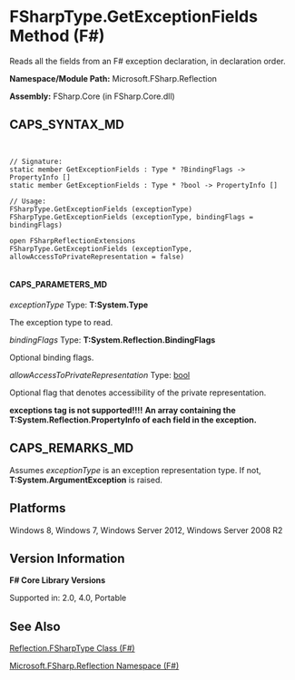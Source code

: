 # FSharpType.GetExceptionFields Method (F#)

Reads all the fields from an F# exception declaration, in declaration order.

**Namespace/Module Path:** Microsoft.FSharp.Reflection

**Assembly:** FSharp.Core (in FSharp.Core.dll)


## CAPS_SYNTAX_MD



```


// Signature:
static member GetExceptionFields : Type * ?BindingFlags -> PropertyInfo []
static member GetExceptionFields : Type * ?bool -> PropertyInfo []

// Usage:
FSharpType.GetExceptionFields (exceptionType)
FSharpType.GetExceptionFields (exceptionType, bindingFlags = bindingFlags)

open FSharpReflectionExtensions
FSharpType.GetExceptionFields (exceptionType, allowAccessToPrivateRepresentation = false)


```



#### CAPS_PARAMETERS_MD
*exceptionType*
Type: **T:System.Type**


The exception type to read.


*bindingFlags*
Type: **T:System.Reflection.BindingFlags**


Optional binding flags.


*allowAccessToPrivateRepresentation*
Type: [bool](http://msdn.microsoft.com/en-us/library/89c0cf9c-49ce-4207-a3be-555851a67dd5)


Optional flag that denotes accessibility of the private representation.



**exceptions tag is not supported!!!!**
**An array containing the T:System.Reflection.PropertyInfo of each field in the exception.**
## CAPS_REMARKS_MD
Assumes *exceptionType* is an exception representation type. If not, **T:System.ArgumentException** is raised.


## Platforms
Windows 8, Windows 7, Windows Server 2012, Windows Server 2008 R2


## Version Information
**F# Core Library Versions**

Supported in: 2.0, 4.0, Portable


## See Also
[Reflection.FSharpType Class &#40;F&#35;&#41;](Reflection.FSharpType+Class+%28F%23%29.md)

[Microsoft.FSharp.Reflection Namespace &#40;F&#35;&#41;](Microsoft.FSharp.Reflection+Namespace+%28F%23%29.md)

